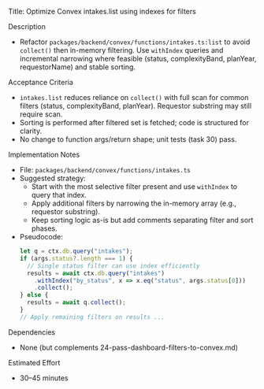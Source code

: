 Title: Optimize Convex intakes.list using indexes for filters

Description
- Refactor `packages/backend/convex/functions/intakes.ts:list` to avoid `collect()` then in-memory filtering. Use `withIndex` queries and incremental narrowing where feasible (status, complexityBand, planYear, requestorName) and stable sorting.

Acceptance Criteria
- `intakes.list` reduces reliance on `collect()` with full scan for common filters (status, complexityBand, planYear). Requestor substring may still require scan.
- Sorting is performed after filtered set is fetched; code is structured for clarity.
- No change to function args/return shape; unit tests (task 30) pass.

Implementation Notes
- File: `packages/backend/convex/functions/intakes.ts`
- Suggested strategy:
  - Start with the most selective filter present and use `withIndex` to query that index.
  - Apply additional filters by narrowing the in-memory array (e.g., requestor substring).
  - Keep sorting logic as-is but add comments separating filter and sort phases.
- Pseudocode:
  ```ts
  let q = ctx.db.query("intakes");
  if (args.status?.length === 1) {
    // Single status filter can use index efficiently
    results = await ctx.db.query("intakes")
      .withIndex("by_status", x => x.eq("status", args.status[0]))
      .collect();
  } else {
    results = await q.collect();
  }
  // Apply remaining filters on results ...
  ```

Dependencies
- None (but complements 24-pass-dashboard-filters-to-convex.md)

Estimated Effort
- 30–45 minutes

